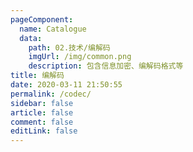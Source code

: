 ```yaml
---
pageComponent:
  name: Catalogue
  data:
    path: 02.技术/编解码
    imgUrl: /img/common.png
    description: 包含信息加密、编解码格式等
title: 编解码
date: 2020-03-11 21:50:55
permalink: /codec/
sidebar: false
article: false
comment: false
editLink: false
---
```

